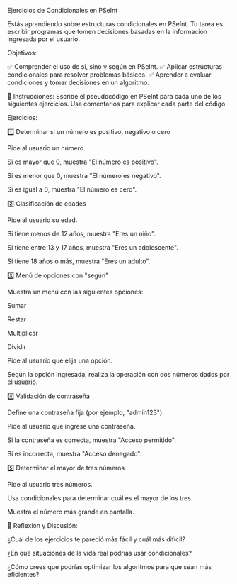Ejercicios de Condicionales en PSeInt 

Estás aprendiendo sobre estructuras condicionales en PSeInt. Tu tarea es escribir programas que tomen decisiones basadas en la información ingresada por el usuario. 

Objetivos: 

✅ Comprender el uso de si, sino y según en PSeInt. 
✅ Aplicar estructuras condicionales para resolver problemas básicos. 
✅ Aprender a evaluar condiciones y tomar decisiones en un algoritmo. 

📌 Instrucciones: 
Escribe el pseudocódigo en PSeInt para cada uno de los siguientes ejercicios. Usa comentarios para explicar cada parte del código. 

Ejercicios: 

1️⃣ Determinar si un número es positivo, negativo o cero 

Pide al usuario un número. 

Si es mayor que 0, muestra "El número es positivo". 

Si es menor que 0, muestra "El número es negativo". 

Si es igual a 0, muestra "El número es cero". 

2️⃣ Clasificación de edades 

Pide al usuario su edad. 

Si tiene menos de 12 años, muestra "Eres un niño". 

Si tiene entre 13 y 17 años, muestra "Eres un adolescente". 

Si tiene 18 años o más, muestra "Eres un adulto". 

3️⃣ Menú de opciones con "según" 

Muestra un menú con las siguientes opciones: 

Sumar 

Restar 

Multiplicar 

Dividir 

Pide al usuario que elija una opción. 

Según la opción ingresada, realiza la operación con dos números dados por el usuario. 

4️⃣ Validación de contraseña 

Define una contraseña fija (por ejemplo, "admin123"). 

Pide al usuario que ingrese una contraseña. 

Si la contraseña es correcta, muestra "Acceso permitido". 

Si es incorrecta, muestra "Acceso denegado". 

5️⃣ Determinar el mayor de tres números 

Pide al usuario tres números. 

Usa condicionales para determinar cuál es el mayor de los tres. 

Muestra el número más grande en pantalla. 

 

📌 Reflexión y Discusión: 

¿Cuál de los ejercicios te pareció más fácil y cuál más difícil? 

¿En qué situaciones de la vida real podrías usar condicionales? 

¿Cómo crees que podrías optimizar los algoritmos para que sean más eficientes? 

 

 